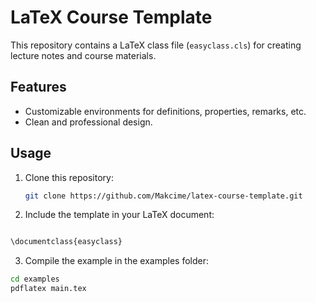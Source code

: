 # LaTeX Course Template

This repository contains a LaTeX class file (`easyclass.cls`) for creating lecture notes and course materials.

## Features

- Customizable environments for definitions, properties, remarks, etc.
- Clean and professional design.

## Usage

1. Clone this repository:

   ```bash
   git clone https://github.com/Makcime/latex-course-template.git
   ```

2. Include the template in your LaTeX document:

```bash

\documentclass{easyclass}
```

3. Compile the example in the examples folder:

```bash
cd examples
pdflatex main.tex
```
